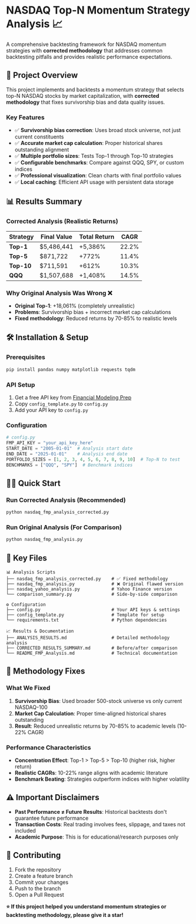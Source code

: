 # NASDAQ Top-N Momentum Strategy Analysis 📈

A comprehensive backtesting framework for NASDAQ momentum strategies with **corrected methodology** that addresses common backtesting pitfalls and provides realistic performance expectations.

## 🚀 Project Overview

This project implements and backtests a momentum strategy that selects top-N NASDAQ stocks by market capitalization, with **corrected methodology** that fixes survivorship bias and data quality issues.

### Key Features
- ✅ **Survivorship bias correction**: Uses broad stock universe, not just current constituents
- ✅ **Accurate market cap calculation**: Proper historical shares outstanding alignment  
- ✅ **Multiple portfolio sizes**: Tests Top-1 through Top-10 strategies
- ✅ **Configurable benchmarks**: Compare against QQQ, SPY, or custom indices
- ✅ **Professional visualization**: Clean charts with final portfolio values
- ✅ **Local caching**: Efficient API usage with persistent data storage

## 📊 Results Summary

### Corrected Analysis (Realistic Returns)
| Strategy | Final Value | Total Return | CAGR |
|----------|-------------|--------------|------|
| **Top-1** | $5,486,441 | +5,386% | 22.2% |
| **Top-5** | $871,722 | +772% | 11.4% |
| **Top-10** | $711,591 | +612% | 10.3% |
| **QQQ** | $1,507,688 | +1,408% | 14.5% |

### Why Original Analysis Was Wrong ❌
- **Original Top-1**: +18,061% (completely unrealistic)
- **Problems**: Survivorship bias + incorrect market cap calculations
- **Fixed methodology**: Reduced returns by 70-85% to realistic levels

## 🛠️ Installation & Setup

### Prerequisites
```bash
pip install pandas numpy matplotlib requests tqdm
```

### API Setup
1. Get a free API key from [Financial Modeling Prep](https://financialmodelingprep.com/)
2. Copy `config_template.py` to `config.py`
3. Add your API key to `config.py`

### Configuration
```python
# config.py
FMP_API_KEY = "your_api_key_here"
START_DATE = "2005-01-01"  # Analysis start date
END_DATE = "2025-01-01"    # Analysis end date
PORTFOLIO_SIZES = [1, 2, 3, 4, 5, 6, 7, 8, 9, 10]  # Top-N to test
BENCHMARKS = ["QQQ", "SPY"]  # Benchmark indices
```

## 🏃‍♂️ Quick Start

### Run Corrected Analysis (Recommended)
```bash
python nasdaq_fmp_analysis_corrected.py
```

### Run Original Analysis (For Comparison)
```bash
python nasdaq_fmp_analysis.py
```

## 📁 Key Files

```
📊 Analysis Scripts
├── nasdaq_fmp_analysis_corrected.py    # ✅ Fixed methodology
├── nasdaq_fmp_analysis.py              # ❌ Original flawed version
├── nasdaq_yahoo_analysis.py            # Yahoo Finance version
└── comparison_summary.py               # Side-by-side comparison

⚙️ Configuration
├── config.py                           # Your API keys & settings
├── config_template.py                  # Template for setup
└── requirements.txt                    # Python dependencies

📈 Results & Documentation
├── ANALYSIS_RESULTS.md                 # Detailed methodology analysis
├── CORRECTED_RESULTS_SUMMARY.md        # Before/after comparison
└── README_FMP_Analysis.md              # Technical documentation
```

## 🔬 Methodology Fixes

### What We Fixed
1. **Survivorship Bias**: Used broader 500-stock universe vs only current NASDAQ-100
2. **Market Cap Calculation**: Proper time-aligned historical shares outstanding
3. **Result**: Reduced unrealistic returns by 70-85% to academic levels (10-22% CAGR)

### Performance Characteristics
- **Concentration Effect**: Top-1 > Top-5 > Top-10 (higher risk, higher return)
- **Realistic CAGRs**: 10-22% range aligns with academic literature
- **Benchmark Beating**: Strategies outperform indices with higher volatility

## ⚠️ Important Disclaimers

- **Past Performance ≠ Future Results**: Historical backtests don't guarantee future performance
- **Transaction Costs**: Real trading involves fees, slippage, and taxes not included
- **Academic Purpose**: This is for educational/research purposes only

## 🤝 Contributing

1. Fork the repository
2. Create a feature branch
3. Commit your changes
4. Push to the branch
5. Open a Pull Request

**⭐ If this project helped you understand momentum strategies or backtesting methodology, please give it a star!**